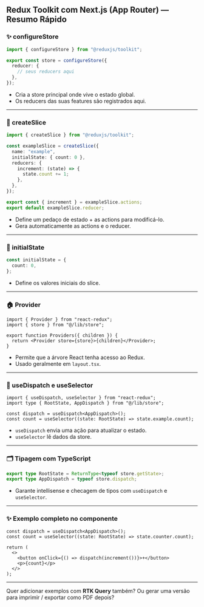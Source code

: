 ## Redux Toolkit com Next.js (App Router) — Resumo Rápido

### ✨ configureStore
```ts
import { configureStore } from "@reduxjs/toolkit";

export const store = configureStore({
  reducer: {
    // seus reducers aqui
  },
});
```
- Cria a store principal onde vive o estado global.
- Os reducers das suas features são registrados aqui.

---

### 🧱 createSlice
```ts
import { createSlice } from "@reduxjs/toolkit";

const exampleSlice = createSlice({
  name: "example",
  initialState: { count: 0 },
  reducers: {
    increment: (state) => {
      state.count += 1;
    },
  },
});

export const { increment } = exampleSlice.actions;
export default exampleSlice.reducer;
```
- Define um pedaço de estado + as actions para modificá-lo.
- Gera automaticamente as actions e o reducer.

---

### 🧠 initialState
```ts
const initialState = {
  count: 0,
};
```
- Define os valores iniciais do slice.

---

### 🏠 Provider
```tsx
import { Provider } from "react-redux";
import { store } from "@/lib/store";

export function Providers({ children }) {
  return <Provider store={store}>{children}</Provider>;
}
```
- Permite que a árvore React tenha acesso ao Redux.
- Usado geralmente em `layout.tsx`.

---

### 🧽 useDispatch e useSelector
```tsx
import { useDispatch, useSelector } from "react-redux";
import type { RootState, AppDispatch } from "@/lib/store";

const dispatch = useDispatch<AppDispatch>();
const count = useSelector((state: RootState) => state.example.count);
```
- `useDispatch` envia uma ação para atualizar o estado.
- `useSelector` lê dados da store.

---

### 🗂️ Tipagem com TypeScript
```ts
export type RootState = ReturnType<typeof store.getState>;
export type AppDispatch = typeof store.dispatch;
```
- Garante intellisense e checagem de tipos com `useDispatch` e `useSelector`.

---

### ✨ Exemplo completo no componente
```tsx
const dispatch = useDispatch<AppDispatch>();
const count = useSelector((state: RootState) => state.counter.count);

return (
  <>
    <button onClick={() => dispatch(increment())}>+</button>
    <p>{count}</p>
  </>
);
```

---

Quer adicionar exemplos com **RTK Query** também?
Ou gerar uma versão para imprimir / exportar como PDF depois?
